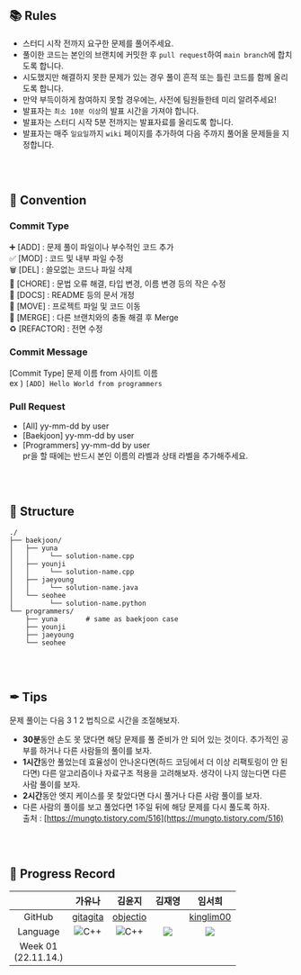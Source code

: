 ## 📚 Rules
- 스터디 시작 전까지 요구한 문제를 풀어주세요.
-	풀이한 코드는 본인의 브랜치에 커밋한 후 `pull request`하여 `main branch`에 합치도록 합니다.
-	시도했지만 해결하지 못한 문제가 있는 경우 풀이 흔적 또는 틀린 코드를 함께 올리도록 합니다.
- 만약 부득이하게 참여하지 못할 경우에는, 사전에 팀원들한테 미리 알려주세요!
-	발표자는 `최소 10분 이상`의 발표 시간을 가져야 합니다.
-	발표자는 스터디 시작 5분 전까지는 발표자료를 올리도록 합니다.
-	발표자는 매주 `일요일`까지 `wiki` 페이지를 추가하여 다음 주까지 풀어올 문제들을 지정합니다.

<br><br>

## 📜 Convention
### Commit Type
➕ [ADD] : 문제 풀이 파일이나 부수적인 코드 추가  <br>
✅ [MOD] : 코드 및 내부 파일 수정 <br>
🗑 [DEL] : 쓸모없는 코드나 파일 삭제 <br>
🧱 [CHORE] : 문법 오류 해결, 타입 변경, 이름 변경 등의 작은 수정 <br>
📄 [DOCS] : README 등의 문서 개정 <br>
🚚 [MOVE] : 프로젝트 파일 및 코드 이동 <br>
🔀 [MERGE] : 다른 브랜치와의 충돌 해결 후 Merge <br>
♻ [REFACTOR] : 전면 수정 <br>



### Commit Message
[Commit Type] 문제 이름 from 사이트 이름 <br>
ex ) `[ADD] Hello World from programmers`



### Pull Request
 - [All] yy-mm-dd by user <br>
 - [Baekjoon] yy-mm-dd by user <br>
 - [Programmers] yy-mm-dd by user <br>
pr을 할 때에는 반드시 본인 이름의 라벨과 상태 라벨을 추가해주세요.

<br><br>

## 🚧 Structure
```
./
├── baekjoon/
│   ├── yuna   
│   │     └── solution-name.cpp
│   ├── younji
│   │     └── solution-name.cpp
│   ├── jaeyoung
│   │     └── solution-name.java
│   └── seohee
│         └── solution-name.python
└── programmers/  
    ├── yuna       # same as baekjoon case
    ├── younji
    ├── jaeyoung
    └── seohee

```
<br><br>

## ✒ Tips
문제 풀이는 다음 3 1 2 법칙으로 시간을 조절해보자.

- **30분**동안 손도 못 댔다면 해당 문제를 풀 준비가 안 되어 있는 것이다.
추가적인 공부를 하거나 다른 사람들의 풀이를 보자.
- **1시간**동안 풀었는데 효율성이 안나온다면(하드 코딩에서 더 이상 리팩토링이 안 된다면) 다른 알고리즘이나 자료구조 적용을 고려해보자. 생각이 나지 않는다면 다른 사람 풀이를 보자.
- **2시간**동안 엣지 케이스를 못 찾았다면 다시 풀거나 다른 사람 풀이를 보자.
- 다른 사람의 풀이를 보고 풀었다면 1주일 뒤에 해당 문제를 다시 풀도록 하자. <br>
 출처 : [https://mungto.tistory.com/516](https://mungto.tistory.com/516)

<br><br>

## 📍 Progress Record
|  | 가유나 | 김윤지 | 김재영 | 임서희 |
| :---: | :---: | :---: | :---: | :---: |
| GitHub | [gitagita](https://github.com/gitagita) | [objectio](https://github.com/objectio) | [](https://github.com/) | [kinglim00](https://github.com/kinglim00) | 
| Language | <img alt="C++" src ="https://img.shields.io/badge/C++-00599C.svg?&style=for-the-badge&logo=C%2B%2B&logoColor=white"/> | <img alt="C++" src ="https://img.shields.io/badge/C++-00599C.svg?&style=for-the-badge&logo=C%2B%2B&logoColor=white"/> | <img src="https://img.shields.io/badge/Java-007396?style=for-the-badge&logo=java&logoColor=white"> | <img src="https://img.shields.io/badge/Python-3776AB?style=for-the-badge&logo=python&logoColor=white">
| Week 01</br>(22.11.14.) |  |  |  |  |
